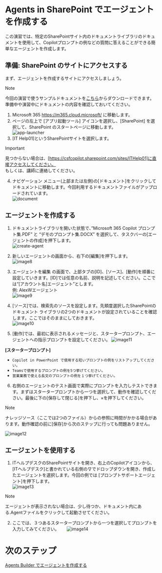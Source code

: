# Agents in SharePoint でエージェントを作成する
この演習では、特定のSharePointサイト内のドキュメントライブラリのドキュメントを使用して、Copilotプロンプトの例などの質問に答えることができる簡単なエージェントを作成します。

## 準備: SharePoint のサイトにアクセスする
まず、エージェントを作成するサイトにアクセスしましょう。

> [!NOTE]  
> 今回の演習で使うサンプルドキュメントを[こちら](./CopilotHandsonDocs/)からダウンロードできます。  
> 準備中や演習中にドキュメントの内容を確認しておいてください。

1. Microsoft 365 https://m365.cloud.microsoft/ に移動します。
2. ページの左上で [アプリ起動ツール] アイコンを選択し、[SharePoint] を選択して、SharePoint のスタートページに移動します。  
![app-launcher](image/01/app-launcher.png)
3. [IT Help01]というSharePointサイトを選択します。
> [!IMPORTANT]  
> 見つからない場合は、[https://csfcopilot.sharepoint.com/sites/ITHelp01]に直接アクセスしてください。  
> もしくは、講師に連絡してください。
  
4. ナビゲーション メニュー(上部または左側)の[ドキュメント]をクリックしてドキュメントに移動します。今回利用するドキュメントファイルがアップロードされています。  
![document](image/01/document.png)


## エージェントを作成する
1.	ドキュメントライブラリを開いた状態で、”Microsoft 365 Copilot プロンプト集.PDF” と “デモのプロンプト集.DOCX” を選択して、タスクバーの[エージェントの作成]を押下します。  
![create-agent](image/01/createagent.png)
2.	新しいエージェントの画面から、右下の[編集]を押下します。  
![image8](image/01/image8.png)
3.	エージェントを編集 の画面で、上部タブの[ID]、[ソース]、[動作]を順番に設定していきます。[ID]では任意の名前、説明を記述してください。ここでは“[アカウント名]エージェント”とします。  
例: AlexWエージェント  
![image9](image/01/image9.png)
 
4.	[ソース]では、検索先のソースを設定します。先頬度選択したSharePointのドキュメント ライブラリの2つのドキュメントが設定されていることを確認します。ここではそのままにしておきます。  
![image10](image/01/image10.png)
 
5.	[動作]では、最初に表示されるメッセージと、スタータープロンプト、エージェントへの指示プロンプトを設定してください。 
![image11](image/01/image11.png)

 **[スタータープロンプト]**  
- ```Copilot in PowerPoint で使用する短いプロンプトの例をリストアップしてください。```  
- ```Teamsで使用するプロンプトの例を5つ挙げてください。```  
- ```営業業務で使える長文のプロンプトの例を１つ挙げてください。```  


6.	右側のエージェントのテスト画面で実際にプロンプトを入力しテストできます。まずはスタータープロンプトから一つを選択して、動作を確認してください。最後に下の[保存して閉じる]を押下し、×を押下してください。  
> [!NOTE]  
> ナレッジソース（ここでは2つのファイル）からの参照に時間がかかる場合があります。動作確認の前に[保存]から次のステップに行っても問題ありません。

![image12](image/01/image12.png)

## エージェントを使用する
1.	ITヘルプデスクのSharePointサイトを開き、右上のCopilotアイコンから、[ITヘルプデスク]と書かれている右側の∇でドロップダウンを開き、作成したエージェントを選択します。今回の例では [プロンプトサポートエージェント]を押下します。  
![image13](image/01/image13.png)
> [!NOTE]
> エージェントが表示されない場合は、少し待つか、ドキュメント内にある.Agentファイルをクリックして起動させてください。
 
2.	ここでは、３つあるスタータープロンプトから一つを選択してプロンプトを入力してみてください。　　
![image14](image/01/image14.png)

# 次のステップ
[Agents Builder でエージェントを作成する](2-agents-builder.md)

